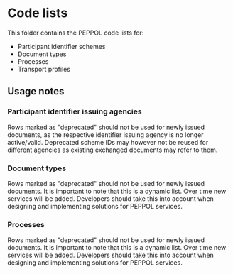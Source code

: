# Code lists

This folder contains the PEPPOL code lists for:
* Participant identifier schemes
* Document types
* Processes
* Transport profiles

## Usage notes

### Participant identifier issuing agencies

Rows marked as "deprecated" should not be used for newly issued documents, as the respective identifier issuing agency is no longer active/valid. Deprecated scheme IDs may however not be reused for different agencies as existing exchanged documents may refer to them.

### Document types

Rows marked as "deprecated" should not be used for newly issued documents.
It is important to note that this is a dynamic list. Over time new services will be added. Developers should take this into account when designing and implementing solutions for PEPPOL services.

### Processes

Rows marked as "deprecated" should not be used for newly issued documents.
It is important to note that this is a dynamic list. Over time new services will be added. Developers should take this into account when designing and implementing solutions for PEPPOL services.
